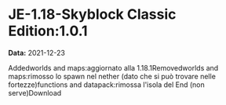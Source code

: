 # JE-1.18-Skyblock Classic Edition:1.0.1

**Data:** 2021-12-23

Addedworlds and maps:aggiornato alla 1.18.1Removedworlds and maps:rimosso lo spawn nel nether (dato che si può trovare nelle fortezze)functions and datapack:rimossa l'isola del End (non serve)Download
